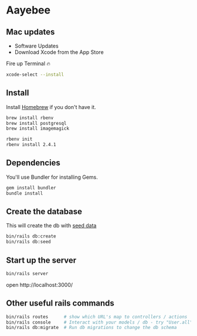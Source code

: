 # Aayebee

## Mac updates

- Software Updates
- Download Xcode from the App Store

Fire up Terminal 🔥

```bash
xcode-select --install
```

## Install

Install [Homebrew](https://brew.sh/) if you don't have it.

```bash
brew install rbenv
brew install postgresql
brew install imagemagick

rbenv init
rbenv install 2.4.1
```

## Dependencies

You'll use Bundler for installing Gems.

```bash
gem install bundler
bundle install
```

## Create the database

This will create the db with [seed data](db/seeds.rb)

```bash
bin/rails db:create
bin/rails db:seed
```

## Start up the server

```bash
bin/rails server
```

open http://localhost:3000/


## Other useful rails commands

```bash
bin/rails routes      # show which URL's map to controllers / actions
bin/rails console     # Interact with your models / db - try "User.all"
bin/rails db:migrate  # Run db migrations to change the db schema
```
